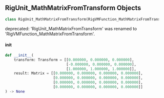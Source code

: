 ## RigUnit_MathMatrixFromTransform Objects

```python
class RigUnit_MathMatrixFromTransform(RigVMFunction_MathMatrixFromTransform)
```

deprecated: 'RigUnit_MathMatrixFromTransform' was renamed to 'RigVMFunction_MathMatrixFromTransform'.

<a id="unreal.RigUnit_MathMatrixFromTransform.__init__"></a>

#### __init__

```python
def __init__(
    transform: Transform = [[0.000000, 0.000000, 0.000000],
                            [-0.000000, 0.000000, 0.000000],
                            [1.000000, 1.000000, 1.000000]],
    result: Matrix = [[0.000000, 0.000000, 0.000000, 0.000000],
                      [0.000000, 0.000000, 0.000000, 0.000000],
                      [0.000000, 0.000000, 0.000000, 0.000000],
                      [0.000000, 0.000000, 0.000000, 0.000000]]
) -> None
```

<a id="unreal.RigVMFunction_MathMatrixFromTransformV2"></a>